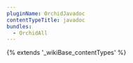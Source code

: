 ```yaml
---
pluginName: OrchidJavadoc
contentTypeTitle: javadoc
bundles:
  - OrchidAll
---
```


{% extends '_wikiBase_contentTypes' %}
